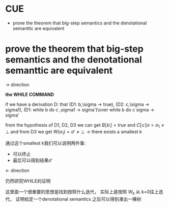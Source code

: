 # CUE
- prove the theorem that big-step semantics and the denotational semanttic are equivalent

# prove the theorem that big-step semantics and the denotational semanttic are equivalent
-> direction

**the WHILE COMMAND**

if we have a derivation D: that (D1: b,\sigma -> true), (D2: c,\sigma -> sigma1), (D1: while b do c ,sigma1 -> sigma')\over while b do c sigma -> sigma'

from the hypothesis of D1, D2, D3 we can get $B\llbracket b \rrbracket = true$ and $C\llbracket c \rrbracket\sigma = \sigma_1 \neq \perp$ and from D3 we get $W(\sigma_1)=\sigma '\neq \perp$ -> there exists a smallest k

通过这个smallest k我们可以说明两件事:
- 可以终止
- 最后可以得到结果$\sigma'$


<- direction

仍然研究WHILE的证明

这里面一个很重要的思想是找到按照什么迭代， 实际上是按照 $W_k$ 从 k=0往上迭代， 证明给定一个denotational semantics 之后可以得到凑出一棵树